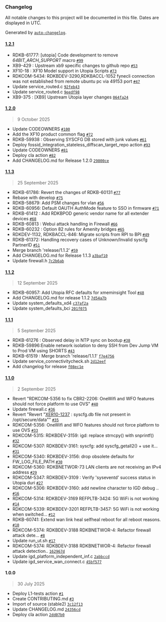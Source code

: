 ### Changelog

All notable changes to this project will be documented in this file. Dates are displayed in UTC.

Generated by [`auto-changelog`](https://github.com/CookPete/auto-changelog).

#### [1.2.1](https://github.com/rdkcentral/utopia/compare/1.2.0...1.2.1)

- RDKB-61777: [utopia] Code development to remove _64BIT_ARCH_SUPPORT_ macro [`#99`](https://github.com/rdkcentral/utopia/pull/99)
- XB9-429 : Upstream xb9 specific changes to github repo [`#53`](https://github.com/rdkcentral/utopia/pull/53)
- XF10-18 : XF10 Model support in Utopia Scripts [`#73`](https://github.com/rdkcentral/utopia/pull/73)
- RDKCOM-5434: RDKBDEV-3290,RDKBACCL-1052  fynecli connection was not established from remote ubuntu pc via 49153 port [`#47`](https://github.com/rdkcentral/utopia/pull/47)
- Update service_routed.c [`92feb43`](https://github.com/rdkcentral/utopia/commit/92feb43e4b9528b801ada6c7b6c5be286ba9329a)
- Update service_routed.c [`9eedf98`](https://github.com/rdkcentral/utopia/commit/9eedf983fbc74a4701b7e15226f2efea11040e8f)
- XB9-375 : [XB9] Upstream Utopia layer changes [`064fa24`](https://github.com/rdkcentral/utopia/commit/064fa249b8c3b0499db5fdc150eace7c838479e9)

#### [1.2.0](https://github.com/rdkcentral/utopia/compare/1.1.3...1.2.0)

> 9 October 2025

- Update CODEOWNERS [`#100`](https://github.com/rdkcentral/utopia/pull/100)
- Add the XF10 product common flag [`#72`](https://github.com/rdkcentral/utopia/pull/72)
- RDKB-59938 : Observing SYSCFG DB stored with junk values [`#61`](https://github.com/rdkcentral/utopia/pull/61)
- Deploy fossid_integration_stateless_diffscan_target_repo action [`#93`](https://github.com/rdkcentral/utopia/pull/93)
- Update CODEOWNERS [`#81`](https://github.com/rdkcentral/utopia/pull/81)
- Deploy cla action [`#82`](https://github.com/rdkcentral/utopia/pull/82)
- Add CHANGELOG.md for Release 1.2.0 [`29800ce`](https://github.com/rdkcentral/utopia/commit/29800ce8221a3251b5bab5fb0b43ded3ff82fab8)

#### [1.1.3](https://github.com/rdkcentral/utopia/compare/1.1.2...1.1.3)

> 25 September 2025

- RDKB-61786: Revert the changes of RDKB-60131 [`#77`](https://github.com/rdkcentral/utopia/pull/77)
- Rebase with develop [`#75`](https://github.com/rdkcentral/utopia/pull/75)
- RDKB-58679: Add PSM changes for vlan [`#56`](https://github.com/rdkcentral/utopia/pull/56)
- RDKB-60956: Default OAUTH AuthMode feature to SSO in firmware [`#71`](https://github.com/rdkcentral/utopia/pull/71)
- RDKB-61412 : Add RDKBPOD generic vendor name for all extender devices [`#68`](https://github.com/rdkcentral/utopia/pull/68)
- RDKB-60813 : Webui attack handling in Firewall [`#66`](https://github.com/rdkcentral/utopia/pull/66)
- RDKB-60232 : Option 82 rules for Amenity bridges [`#65`](https://github.com/rdkcentral/utopia/pull/65)
- RDKDEV-1132, RDKBACCL-846: Migrate scripts from RPI to BPI [`#49`](https://github.com/rdkcentral/utopia/pull/49)
- RDKB-61372: Handling recovery cases of Unknown/Invalid syscfg PartnerID [`#51`](https://github.com/rdkcentral/utopia/pull/51)
- Merge branch 'release/1.1.2' [`#59`](https://github.com/rdkcentral/utopia/pull/59)
- Add CHANGELOG.md for Release 1.1.3 [`a3baf10`](https://github.com/rdkcentral/utopia/commit/a3baf10901f136401d834b5e3f07b18ec1480588)
- Update firewall.h [`7c2b6ab`](https://github.com/rdkcentral/utopia/commit/7c2b6ab093e0c66d53261357995b407f65287233)

#### [1.1.2](https://github.com/rdkcentral/utopia/compare/1.1.1...1.1.2)

> 12 September 2025

- RDKB-60957: Add Utopia RFC defaults for xmeminsight Tool [`#48`](https://github.com/rdkcentral/utopia/pull/48)
- Add CHANGELOG.md for release 1.1.2 [`7d54a7b`](https://github.com/rdkcentral/utopia/commit/7d54a7b302b870e3d4366d0bdbbb93510f8a8e51)
- Update system_defaults_xd4 [`c37af2a`](https://github.com/rdkcentral/utopia/commit/c37af2a17733f4acdfd422354d0d261b8bccee5b)
- Update system_defaults_bci [`201f075`](https://github.com/rdkcentral/utopia/commit/201f075ca07729b955ce0af67df480867ea039ab)

#### [1.1.1](https://github.com/rdkcentral/utopia/compare/1.1.0...1.1.1)

> 5 September 2025

- RDKB-61276 : Observed delay in NTP sync on bootup [`#38`](https://github.com/rdkcentral/utopia/pull/38)
- RDKB-59896:Enable network isolation to deny SSH from Dev Jump VM to Prod VM using SHORTS [`#43`](https://github.com/rdkcentral/utopia/pull/43)
- RDKB-61519 : Merge branch 'release/1.1.1' [`f7e4756`](https://github.com/rdkcentral/utopia/commit/f7e4756e6bbc486ef76755b8fcf23e179679dc88)
- Update service_connectivitycheck.sh [`2d12eef`](https://github.com/rdkcentral/utopia/commit/2d12eef28fb626e9b130d3b5848919c2f875b22a)
- Add changelog for release [`f08ec1e`](https://github.com/rdkcentral/utopia/commit/f08ec1ec51fd13de5cd29adbcd617f576106b99c)

#### [1.1.0](https://github.com/rdkcentral/utopia/compare/1.0.0...1.1.0)

> 2 September 2025

- Revert "RDKCOM-5356 to fix CBR2-2206: OneWifi and WFO features should not force platform to use OVS" [`#40`](https://github.com/rdkcentral/utopia/pull/40)
- Update firewall.c [`#36`](https://github.com/rdkcentral/utopia/pull/36)
- Revert "Revert "[XER10-1237](https://ccp.sys.comcast.net/browse/XER10-1237) : syscfg.db file not present in /opt/secure/data"" [`#35`](https://github.com/rdkcentral/utopia/pull/35)
- RDKCOM-5356: OneWifi and WFO features should not force platform to use OVS [`#33`](https://github.com/rdkcentral/utopia/pull/33)
- RDKCOM-5315: RDKBDEV-3159: igd: replace strncpy() with snprintf() [`#32`](https://github.com/rdkcentral/utopia/pull/32)
- RDKCOM-5307: RDKBDEV-3161: syscfg: add syscfg_getall2() + use it... [`#31`](https://github.com/rdkcentral/utopia/pull/31)
- RDKCOM-5340: RDKBDEV-3156: drop obsolete defaults for FW_LOG_FILE_PATH [`#30`](https://github.com/rdkcentral/utopia/pull/30)
- RDKCOM-5360: RDKBNETWOR-73  LAN clients are not receiving an IPv4 address [`#29`](https://github.com/rdkcentral/utopia/pull/29)
- RDKCOM-5347: RDKBDEV-3109 : Verify 'syseventd' success status in Utopia duri [`#27`](https://github.com/rdkcentral/utopia/pull/27)
-  RDKCOM-5306: RDKBDEV-3160: add newline character to IGD debug .. [`#16`](https://github.com/rdkcentral/utopia/pull/16)
-  RDKCOM-5314: RDKBDEV-3169 REFPLTB-3424: 5G WiFi is not working [`#14`](https://github.com/rdkcentral/utopia/pull/14)
-  RDKCOM-5339: RDKBDEV-3201 REFPLTB-3457: 5G WiFi is not working when switched... [`#12`](https://github.com/rdkcentral/utopia/pull/12)
- RDKB-60741: Extend wan link heal selfheal reboot for all reboot reasons. [`#10`](https://github.com/rdkcentral/utopia/pull/10)
- RDKCOM-5374: RDKBDEV-3188 RDKBNETWOR-4: Refactor firewall attack dete… [`#8`](https://github.com/rdkcentral/utopia/pull/8)
- Update run_ut.sh [`#17`](https://github.com/rdkcentral/utopia/pull/17)
- RDKCOM-5374: RDKBDEV-3188 RDKBNETWOR-4: Refactor firewall attack detection.. [`162967d`](https://github.com/rdkcentral/utopia/commit/162967d14e9e098c97d808ec3ccb2c57a462cfb5)
- Update igd_platform_independent_inf.c [`2abbccd`](https://github.com/rdkcentral/utopia/commit/2abbccd15da2f490d871c12acc94b3a60068d924)
- Update igd_service_wan_connect.c [`45bf577`](https://github.com/rdkcentral/utopia/commit/45bf5779aeb16e8ad58cfc39125ad3216059a45d)

#### 1.0.0

> 30 July 2025

- Deploy L1-tests action [`#1`](https://github.com/rdkcentral/utopia/pull/1)
- Create CONTRIBUTING.md [`#3`](https://github.com/rdkcentral/utopia/pull/3)
- Import of source (stable2) [`3c12f13`](https://github.com/rdkcentral/utopia/commit/3c12f133adc72e7139bd4f99ee88fc1dfcfe79ad)
- Update CHANGELOG.md [`24356cd`](https://github.com/rdkcentral/utopia/commit/24356cda58bb183c3e5557709b470f14bc6852c8)
- Deploy cla action [`2dd07b0`](https://github.com/rdkcentral/utopia/commit/2dd07b01d139c5d8179a093dee1fbcc929ea02c6)
